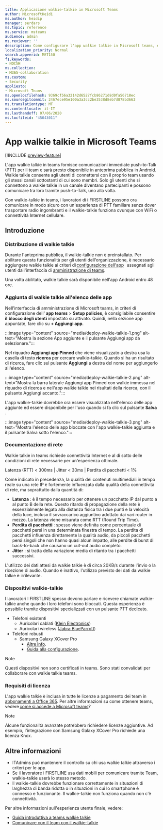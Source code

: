 ```yaml
---
title: Applicazione walkie-talkie in Microsoft Teams
author: MicrosoftHeidi
ms.author: heidip
manager: serdars
ms.topic: reference
ms.service: msteams
audience: admin
ms.reviewer: ''
description: Come configurare l'app walkie talkie in Microsoft teams, da una prospettiva ITAdmin.
localization_priority: Normal
search.appverid: MET150
f1.keywords:
- NOCSH
ms.collection:
- M365-collaboration
ms.custom:
- Security
appliesto:
- Microsoft Teams
ms.openlocfilehash: 9369cf56a32142d6527fcb86271d8d0fa56718ec
ms.sourcegitcommit: 2467ece95e100a3a3cc2be3538d8eb7d878b3663
ms.translationtype: MT
ms.contentlocale: it-IT
ms.lasthandoff: 07/06/2020
ms.locfileid: "45043011"
---
```

# <a name="walkie-talkie-app-in-microsoft-teams"></a>App walkie talkie in Microsoft Teams

[!INCLUDE [preview-feature](includes/preview-feature.md)]

L'app walkie talkie in teams fornisce comunicazioni immediate push-to-Talk (PTT) per il team e sarà presto disponibile in anteprima pubblica in Android. Walkie talkie consente agli utenti di connettersi con il proprio team usando gli stessi canali sottostanti di cui sono membri. Solo gli utenti che si connettono a walkie talkie in un canale diventano partecipanti e possono comunicare tra loro tramite push-to-Talk, uno alla volta.

Con walkie-talkie in teams, i lavoratori di i FIRSTLINE possono ora comunicare in modo sicuro con un'esperienza di PTT familiare senza dover trasportare radio ingombranti e il walkie-talkie funziona ovunque con WiFi o connettività Internet cellulare.

## <a name="getting-started"></a>Introduzione

### <a name="deploying-walkie-talkie"></a>Distribuzione di walkie talkie

Durante l'anteprima pubblica, il walkie-talkie non è preinstallato. Per abilitare questa funzionalità per gli utenti dell'organizzazione, è necessario aggiungere walkie talkie ai criteri di [configurazione dell'app](teams-app-setup-policies.md)   assegnati agli utenti dall'interfaccia di [amministrazione di teams](https://admin.teams.microsoft.com/).

Una volta abilitato, walkie talkie sarà disponibile nell'app Android entro 48 ore.

### <a name="adding-walkie-talkie-to-your-app-list"></a>Aggiunta di walkie talkie all'elenco delle app

Nell'interfaccia di amministrazione di Microsoft teams, in criteri di configurazione dell' **app teams**  >  **Setup policies**, è consigliabile consentire **il** **blocco degli utenti** impostato su attivato. Quindi, nella sezione app appuntate, fare clic su **+ Aggiungi app**.

:::image type="content" source="media/deploy-walkie-talkie-1.png" alt-text="Mostra la sezione App aggiunte e il pulsante Aggiungi app da selezionare.":::

Nel riquadro **Aggiungi app Pinned** che viene visualizzato a destra usa la casella di testo **ricerca** per cercare walkie-talkie. Quando si ha un risultato di ricerca, fare clic sul pulsante **Aggiungi** a destra del nome per aggiungerlo all'elenco.

:::image type="content" source="media/deploy-walkie-talkie-2.png" alt-text="Mostra la barra laterale Aggiungi app Pinned con walkie immessa nel riquadro di ricerca e nell'app walkie talkie nei risultati della ricerca, con il pulsante Aggiungi accanto.":::

L'app walkie-talkie dovrebbe ora essere visualizzata nell'elenco delle app aggiunte ed essere disponibile per l'uso quando si fa clic sul pulsante **Salva** .

:::image type="content" source="media/deploy-walkie-talkie-3.png" alt-text="Mostra l'elenco delle app bloccate con l'app walkie-talkie aggiunta e il pulsante Salva sotto l'elenco.":::

### <a name="network-documentation"></a>Documentazione di rete

Walkie talkie in teams richiede connettività Internet e al di sotto delle condizioni di rete necessarie per un'esperienza ottimale.

Latenza (RTT) < 300ms | Jitter < 30ms | Perdita di pacchetti < 1%

Come indicato in precedenza, la qualità dei contenuti multimediali in tempo reale su una rete IP è fortemente influenzata dalla qualità della connettività di rete, ma soprattutto dalla quantità di:

- **Latenza** : è il tempo necessario per ottenere un pacchetto IP dal punto a al punto B della rete. Questo ritardo di propagazione della rete è essenzialmente legato alla distanza fisica tra i due punti e la velocità della luce, incluso il sovraccarico aggiuntivo adottato dai vari router in mezzo. La latenza viene misurata come RTT (Round Trip Time).
- **Perdita di pacchetti** : spesso viene definita come percentuale di pacchetti persi in una determinata finestra di tempo. La perdita di pacchetti influenza direttamente la qualità audio, da piccoli pacchetti persi singoli che non hanno quasi alcun impatto, alle perdite di burst di back-to-back che causano un cut-out audio completo.
- **Jitter** : si tratta della variazione media di ritardo tra i pacchetti successivi.

L'utilizzo dei dati attesi da walkie talkie è di circa 20KB/s durante l'invio o la ricezione di audio. Quando è inattivo, l'utilizzo previsto dei dati da walkie talkie è irrilevante.

### <a name="walkie-talkie-devices"></a>Dispositivi walkie-talkie

I lavoratori I FIRSTLINE spesso devono parlare e ricevere chiamate walkie-talkie anche quando i loro telefoni sono bloccati. Questa esperienza è possibile tramite dispositivi specializzati con un pulsante PTT dedicato.

- Telefoni esistenti
  - Auricolari cablati ([Klein Electronics](https://www.kleinelectronics.com/))
  - Auricolari wireless ([Jabra BlueParrott](https://www.blueparrott.com/))
- Telefoni robusti
  - Samsung Galaxy XCover Pro
    - [Altre info](https://www.samsung.com/us/business/products/mobile/phones/galaxy-xcover-pro/).
    - [Guida alla configurazione](https://docs.samsungknox.com/admin/knox-service-plugin/intune-teams.htm).

> [!NOTE]
> Questi dispositivi non sono certificati in teams. Sono stati convalidati per collaborare con walkie talkie teams.

### <a name="license-requirements"></a>Requisiti di licenza

L'app walkie talkie è inclusa in tutte le licenze a pagamento dei team in [abbonamenti a Office 365](https://docs.microsoft.com/MicrosoftTeams/office-365-licensing). Per altre informazioni su come ottenere teams, vedere [come si accede a Microsoft teams](https://support.office.com/article/fc7f1634-abd3-4f26-a597-9df16e4ca65b)?

> [!NOTE]
> Alcune funzionalità avanzate potrebbero richiedere licenze aggiuntive. Ad esempio, l'integrazione con Samsung Galaxy XCover Pro richiede una licenza Knox.

## <a name="further-information"></a>Altre informazioni

- ITAdmins può mantenere il controllo su chi usa walkie talkie attraverso i criteri per le app.
- Se il lavoratore i FIRSTLINE usa dati mobili per comunicare tramite Team, walkie-talkie userà lo stesso metodo.
- Il walkie-talkie dovrebbe funzionare correttamente in situazioni di larghezza di banda ridotta o in situazioni in cui lo smartphone è connesso e funzionante. Il walkie-talkie non funziona quando non c'è connettività.

Per altre informazioni sull'esperienza utente finale, vedere:

- [Guida introduttiva a teams walkie talkie](https://support.microsoft.com/office/get-started-with-teams-walkie-talkie-25bdc3d5-bbb2-41b7-89bf-650fae0c8e0c)
- [Comunicare con il team con il walkie-talkie](https://support.microsoft.com/office/communicate-with-your-team-in-walkie-talkie-e4342550-5516-4451-b9ec-93166b60f8a4)
